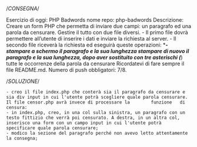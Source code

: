 /*CONSEGNA*/

Esercizio di oggi: PHP Badwords
nome repo: php-badwords
Descrizione: Creare un form PHP che permetta di inviare due campi: un paragrafo ed una parola da censurare.
Gestire il tutto con due file diversi. 
    - Il primo file dovrà permettere all’utente di inserire i dati e inviare la richiesta al server.
    - Il secondo file riceverà la richiesta ed eseguirà queste operazioni: ****- stampare a schermo il paragrafo e la sua lunghezza
    stampare di nuovo il paragrafo e la sua lunghezza, dopo aver sostituito con tre asterischi (***) tutte le occorrenze della parola da censurare
Ricordatevi di fare sempre il file README.md.
Numero di push obbligatori: 7/8.

/*SOLUZIONE*/

    - creo il file index.php che conterà sia il paragrafo da censurare e sia div input in cui l'utente potrà scegliere quale parola censurare. Il file censor.php avrà invece di processare la        funzione   di censura:
    - in index.php, creo, in una col sulla sinistra, un paragrafo con un testo fittizio che verrà poi censurato. A destra, in un altra col, inserisco una form con un campo input in cui l'utente potrà specificare quale parola censurare;
    - modico la sezione del paragrafo perché non avevo letto attentamente la consegna;